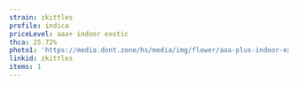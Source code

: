 ```yaml
---
strain: zkittles
profile: indica
priceLevel: aaa+ indoor exotic
thca: 25.72%
photo1: 'https://media.dont.zone/hs/media/img/flower/aaa-plus-indoor-ex_indica_zkittles.jpg'
linkid: zkittles
items: 1
---
```

